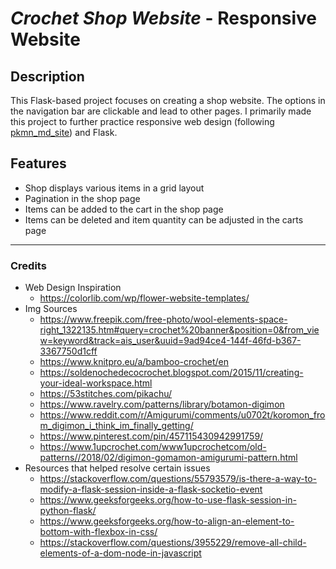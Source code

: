 # <em>Crochet Shop Website</em> - Responsive Website

## Description
This Flask-based project focuses on creating a shop website. The options in the navigation bar are clickable and lead to other pages. I primarily made this project to further practice responsive web design (following [pkmn_md_site](https://github.com/dnce17/pkmn_md_site)) and Flask. 

## Features
* Shop displays various items in a grid layout
* Pagination in the shop page 
* Items can be added to the cart in the shop page
* Items can be deleted and item quantity can be adjusted in the carts page
***
### Credits
* Web Design Inspiration
    * https://colorlib.com/wp/flower-website-templates/
* Img Sources
    * https://www.freepik.com/free-photo/wool-elements-space-right_1322135.htm#query=crochet%20banner&position=0&from_view=keyword&track=ais_user&uuid=9ad94ce4-144f-46fd-b367-3367750d1cff
    * https://www.knitpro.eu/a/bamboo-crochet/en
    * https://soldenochedecocrochet.blogspot.com/2015/11/creating-your-ideal-workspace.html
    * https://53stitches.com/pikachu/
    * https://www.ravelry.com/patterns/library/botamon-digimon
    * https://www.reddit.com/r/Amigurumi/comments/u0702t/koromon_from_digimon_i_think_im_finally_getting/
    * https://www.pinterest.com/pin/457115430942991759/
    * https://www.1upcrochet.com/www1upcrochetcom/old-patterns//2018/02/digimon-gomamon-amigurumi-pattern.html
* Resources that helped resolve certain issues
    * https://stackoverflow.com/questions/55793579/is-there-a-way-to-modify-a-flask-session-inside-a-flask-socketio-event
    * https://www.geeksforgeeks.org/how-to-use-flask-session-in-python-flask/
    * https://www.geeksforgeeks.org/how-to-align-an-element-to-bottom-with-flexbox-in-css/
    * https://stackoverflow.com/questions/3955229/remove-all-child-elements-of-a-dom-node-in-javascript